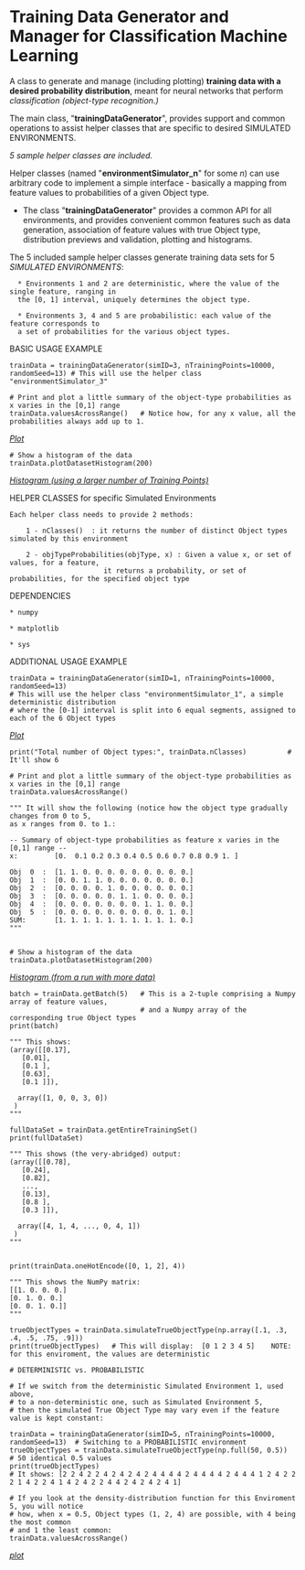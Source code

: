 # Training Data Generator and Manager for Classification Machine Learning

A class to generate and manage (including plotting) **training data with a desired probability distribution**, 
meant for neural networks that perform *classification (object-type recognition.)*


The main class, "**trainingDataGenerator**", provides support and common operations 
to assist helper classes that are specific to desired SIMULATED ENVIRONMENTS.  

*5 sample helper classes are included.*

Helper classes (named "**environmentSimulator_n**" for some *n*) can use arbitrary code
to implement a simple interface - basically a mapping
from feature values to probabilities of a given Object type.


* The class "**trainingDataGenerator**" provides a common API for all environments,
  and provides convenient common features such as data generation,
  association of feature values with true Object type,
  distribution previews and validation,
  plotting and histograms.

The 5 included sample helper classes generate training data sets for 5 *SIMULATED ENVIRONMENTS*:

      * Environments 1 and 2 are deterministic, where the value of the single feature, ranging in 
      the [0, 1] interval, uniquely determines the object type.

      * Environments 3, 4 and 5 are probabilistic: each value of the feature corresponds to 
      a set of probabilities for the various object types.


BASIC USAGE EXAMPLE

    trainData = trainingDataGenerator(simID=3, nTrainingPoints=10000, randomSeed=13) # This will use the helper class "environmentSimulator_3"
    
    # Print and plot a little summary of the object-type probabilities as x varies in the [0,1] range
    trainData.valuesAcrossRange()   # Notice how, for any x value, all the probabilities always add up to 1.
   [*Plot*](https://github.com/JuliansPolymathExplorations/Training-Data-Generator-and-Manager-for-Classification-ML/blob/master/screenshots/Env%203.png)
    
    # Show a histogram of the data
    trainData.plotDatasetHistogram(200)  
   [*Histogram (using a larger number of Training Points)*](https://github.com/JuliansPolymathExplorations/Training-Data-Generator-and-Manager-for-Classification-ML/blob/master/screenshots/Env%203%20histogram.png)


HELPER CLASSES for specific Simulated Environments

	Each helper class needs to provide 2 methods:

	    1 - nClasses()  : it returns the number of distinct Object types simulated by this environment

	    2 - objTypeProbabilities(objType, x) : Given a value x, or set of values, for a feature,
		                   it returns a probability, or set of probabilities, for the specified object type


DEPENDENCIES

    * numpy
    
    * matplotlib
    
    * sys
    
 
 ADDITIONAL USAGE EXAMPLE

    trainData = trainingDataGenerator(simID=1, nTrainingPoints=10000, randomSeed=13) 
    # This will use the helper class "environmentSimulator_1", a simple deterministic distribution
    # where the [0-1] interval is split into 6 equal segments, assigned to each of the 6 Object types
   [*Plot*](https://github.com/JuliansPolymathExplorations/Training-Data-Generator-and-Manager-for-Classification-ML/blob/master/screenshots/Env%201.png)
    
    print("Total number of Object types:", trainData.nClasses)          # It'll show 6
    
    # Print and plot a little summary of the object-type probabilities as x varies in the [0,1] range
    trainData.valuesAcrossRange()  
    
    """ It will show the following (notice how the object type gradually changes from 0 to 5,
    as x ranges from 0. to 1.:
    
    -- Summary of object-type probabilities as feature x varies in the [0,1] range --
    x:         [0.  0.1 0.2 0.3 0.4 0.5 0.6 0.7 0.8 0.9 1. ] 

    Obj  0  :  [1. 1. 0. 0. 0. 0. 0. 0. 0. 0. 0.]
    Obj  1  :  [0. 0. 1. 1. 0. 0. 0. 0. 0. 0. 0.]
    Obj  2  :  [0. 0. 0. 0. 1. 0. 0. 0. 0. 0. 0.]
    Obj  3  :  [0. 0. 0. 0. 0. 1. 1. 0. 0. 0. 0.]
    Obj  4  :  [0. 0. 0. 0. 0. 0. 0. 1. 1. 0. 0.]
    Obj  5  :  [0. 0. 0. 0. 0. 0. 0. 0. 0. 1. 0.]
    SUM:       [1. 1. 1. 1. 1. 1. 1. 1. 1. 1. 0.]
    """

    
    # Show a histogram of the data
    trainData.plotDatasetHistogram(200)  
   [*Histogram (from a run with more data)*](https://github.com/JuliansPolymathExplorations/Training-Data-Generator-and-Manager-for-Classification-ML/blob/master/screenshots/Env%201%20histogram.png) 
    
    batch = trainData.getBatch(5)   # This is a 2-tuple comprising a Numpy array of feature values, 
                                    # and a Numpy array of the corresponding true Object types
    print(batch)
    
    """ This shows:
    (array([[0.17],
       [0.01],
       [0.1 ],
       [0.63],
       [0.1 ]]), 
       
      array([1, 0, 0, 3, 0])
     )
    """
    
    fullDataSet = trainData.getEntireTrainingSet()
    print(fullDataSet)
    
    """ This shows (the very-abridged) output:
    (array([[0.78],
       [0.24],
       [0.82],
       ...,
       [0.13],
       [0.8 ],
       [0.3 ]]), 
       
      array([4, 1, 4, ..., 0, 4, 1])
     )
    """
    
    
    print(trainData.oneHotEncode([0, 1, 2], 4))
    
    """ This shows the NumPy matrix:
    [[1. 0. 0. 0.]
    [0. 1. 0. 0.]
    [0. 0. 1. 0.]]
    """

    trueObjectTypes = trainData.simulateTrueObjectType(np.array([.1, .3, .4, .5, .75, .9]))
    print(trueObjectTypes)   # This will display:  [0 1 2 3 4 5]    NOTE: for this enviroment, the values are deterministic
    
    # DETERMINISTIC vs. PROBABILISTIC
    
    # If we switch from the deterministic Simulated Environment 1, used above, 
    # to a non-deterministic one, such as Simulated Environment 5,
    # then the simulated True Object Type may vary even if the feature value is kept constant:
    
    trainData = trainingDataGenerator(simID=5, nTrainingPoints=10000, randomSeed=13)  # Switching to a PROBABILISTIC environment
    trueObjectTypes = trainData.simulateTrueObjectType(np.full(50, 0.5))    # 50 identical 0.5 values
    print(trueObjectTypes)        
    # It shows: [2 2 4 2 2 4 2 4 2 4 2 4 4 4 4 2 4 4 4 4 2 4 4 4 1 2 4 2 2 2 1 4 2 2 4 1 4 2 4 2 2 4 4 2 4 2 4 2 4 1]
    
    # If you look at the density-distribution function for this Enviroment 5, you will notice
    # how, when x = 0.5, Object types (1, 2, 4) are possible, with 4 being the most common
    # and 1 the least common:
    trainData.valuesAcrossRange() 
   [*plot*](https://github.com/JuliansPolymathExplorations/Training-Data-Generator-and-Manager-for-Classification-ML/blob/master/screenshots/Env%205.png)
